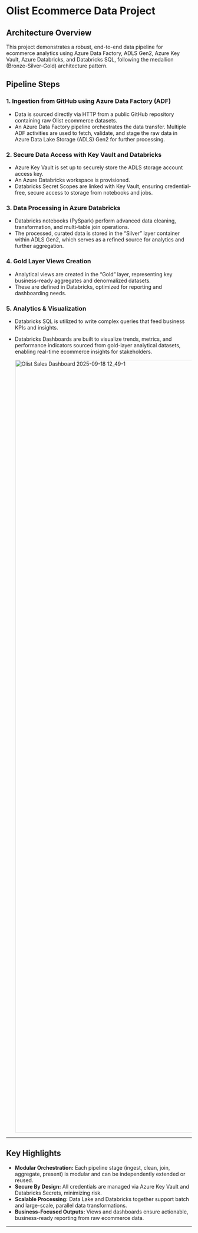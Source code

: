 # Olist Ecommerce Data Project

## Architecture Overview
This project demonstrates a robust, end-to-end data pipeline for ecommerce analytics using Azure Data Factory, ADLS Gen2, Azure Key Vault, Azure Databricks, and Databricks SQL,
following the medallion (Bronze-Silver-Gold) architecture pattern.

## Pipeline Steps

### 1. Ingestion from GitHub using Azure Data Factory (ADF)
- Data is sourced directly via HTTP from a public GitHub repository containing raw Olist ecommerce datasets.
- An Azure Data Factory pipeline orchestrates the data transfer. Multiple ADF activities are used to fetch, validate, and stage the raw data in Azure Data Lake Storage (ADLS) Gen2
  for further processing.

### 2. Secure Data Access with Key Vault and Databricks
- Azure Key Vault is set up to securely store the ADLS storage account access key.
- An Azure Databricks workspace is provisioned.
- Databricks Secret Scopes are linked with Key Vault, ensuring credential-free, secure access to storage from notebooks and jobs.

### 3. Data Processing in Azure Databricks
- Databricks notebooks (PySpark) perform advanced data cleaning, transformation, and multi-table join operations.
- The processed, curated data is stored in the “Silver” layer container within ADLS Gen2, which serves as a refined source for analytics and further aggregation.

### 4. Gold Layer Views Creation
- Analytical views are created in the “Gold” layer, representing key business-ready aggregates and denormalized datasets.
- These are defined in Databricks, optimized for reporting and dashboarding needs.

### 5. Analytics & Visualization
- Databricks SQL is utilized to write complex queries that feed business KPIs and insights.
- Databricks Dashboards are built to visualize trends, metrics, and performance indicators sourced from gold-layer analytical datasets, enabling real-time ecommerce insights
  for stakeholders.

  <img width="4000" height="2089" alt="Olist Sales Dashboard 2025-09-18 12_49-1" src="https://github.com/user-attachments/assets/511cb862-fe17-4fad-ba47-e57203b1c78c" />


---

## Key Highlights
- **Modular Orchestration:** Each pipeline stage (ingest, clean, join, aggregate, present) is modular and can be independently extended or reused.
- **Secure By Design:** All credentials are managed via Azure Key Vault and Databricks Secrets, minimizing risk.
- **Scalable Processing:** Data Lake and Databricks together support batch and large-scale, parallel data transformations.
- **Business-Focused Outputs:** Views and dashboards ensure actionable, business-ready reporting from raw ecommerce data.

---

